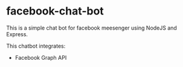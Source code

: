 # facebook-chat-bot

This is a simple chat bot for facebook meesenger using NodeJS and Express.

This chatbot integrates:
- Facebook Graph API
